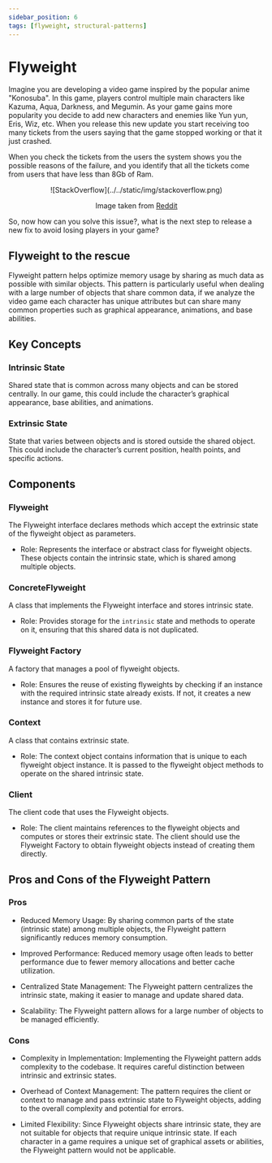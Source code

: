 ```yaml
---
sidebar_position: 6
tags: [flyweight, structural-patterns]
---
```


# Flyweight

Imagine you are developing a video game inspired by the popular anime "Konosuba". In this game, players control multiple main characters like Kazuma, Aqua, Darkness, and Megumin. As your game gains more popularity you decide to add new characters and enemies like Yun yun, Eris, Wiz, etc. When you release this new update you start receiving too many tickets from the users saying that the game stopped working or that it just crashed.

When you check the tickets from the users the system shows you the possible reasons of the failure, and you identify that all the tickets come from users that have less than 8Gb of Ram. 

<div align="center">
  ![StackOverflow](../../static/img/stackoverflow.png)
  <p>Image taken from <a href="https://www.reddit.com/r/Minecraft/comments/qkahud/stack_overflow/">Reddit</a></p>
</div>

So, now how can you solve this issue?, what is the next step to release a new fix to avoid losing players in your game?

## Flyweight to the rescue

Flyweight pattern helps optimize memory usage by sharing as much data as possible with similar objects. This pattern is particularly useful when dealing with a large number of objects that share common data, if we analyze the video game each character has unique attributes but can share many common properties such as graphical appearance, animations, and base abilities.

## Key Concepts

### Intrinsic State

Shared state that is common across many objects and can be stored centrally. In our game, this could include the character’s graphical appearance, base abilities, and animations.

### Extrinsic State
 
State that varies between objects and is stored outside the shared object. This could include the character’s current position, health points, and specific actions.

## Components

### Flyweight

The Flyweight interface declares methods which accept the extrinsic state of the flyweight object as parameters.

* Role: Represents the interface or abstract class for flyweight objects. These objects contain the intrinsic state, which is shared among multiple objects.

### ConcreteFlyweight

A class that implements the Flyweight interface and stores intrinsic state.

* Role: Provides storage for the        `intrinsic` state and methods to operate on it, ensuring that this shared data is not duplicated.

### Flyweight Factory

A factory that manages a pool of flyweight objects.

* Role: Ensures the reuse of existing flyweights by checking if an instance with the required intrinsic state already exists. If not, it creates a new instance and stores it for future use.

### Context

A class that contains extrinsic state.

* Role: The context object contains information that is unique to each flyweight object instance. It is passed to the flyweight object methods to operate on the shared intrinsic state.

### Client
The client code that uses the Flyweight objects.
* Role: The client maintains references to the flyweight objects and computes or stores their extrinsic state. The client should use the Flyweight Factory to obtain flyweight objects instead of creating them directly.

## Pros and Cons of the Flyweight Pattern

### Pros

* Reduced Memory Usage: By sharing common parts of the state (intrinsic state) among multiple objects, the Flyweight pattern significantly reduces memory consumption.

* Improved Performance: Reduced memory usage often leads to better performance due to fewer memory allocations and better cache utilization.

* Centralized State Management: The Flyweight pattern centralizes the intrinsic state, making it easier to manage and update shared data.

* Scalability: The Flyweight pattern allows for a large number of objects to be managed efficiently.

### Cons

* Complexity in Implementation: Implementing the Flyweight pattern adds complexity to the codebase. It requires careful distinction between intrinsic and extrinsic states.

* Overhead of Context Management: The pattern requires the client or context to manage and pass extrinsic state to Flyweight objects, adding to the overall complexity and potential for errors.

* Limited Flexibility: Since Flyweight objects share intrinsic state, they are not suitable for objects that require unique intrinsic state. If each character in a game requires a unique set of graphical assets or abilities, the Flyweight pattern would not be applicable.
